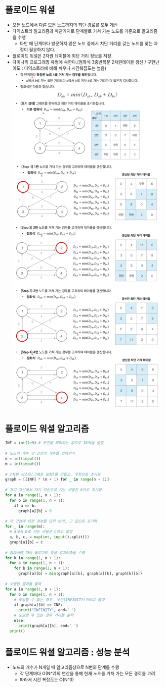 # 플로이드 워셜
* 모든 노드에서 다른 모든 노드까지의 최단 경로를 모두 계산
* 다익스트라 알고리즘과 마찬가지로 단계별로 거쳐 가는 노드를 기준으로 알고리즘을 수행
  - 다만 매 단계마다 방문하지 않은 노드 중에서 치단 거리를 갖는 노드를 찾는 과정이 필요하지 않다.
* 플로이드 워셜은 2차원 테이블에 최단 거리 정보를 저장
* 다이나믹 프로그래밍 유형에 속한다.(점화식 3중반복문 2차원테이블 갱신 / 구현난이도 : 다익스트라에 비해 쉬우나 시간복잡도는 높음)
![1](./%ED%99%94%EB%A9%B4%20%EC%BA%A1%EC%B2%98%202022-07-19%20085542.png)
![2](./%ED%99%94%EB%A9%B4%20%EC%BA%A1%EC%B2%98%202022-07-19%20085609.png)
![3](./%ED%99%94%EB%A9%B4%20%EC%BA%A1%EC%B2%98%202022-07-19%20085626.png)
![4](./%ED%99%94%EB%A9%B4%20%EC%BA%A1%EC%B2%98%202022-07-19%20085644.png)
![5](./%ED%99%94%EB%A9%B4%20%EC%BA%A1%EC%B2%98%202022-07-19%20085654.png)
![6](./%ED%99%94%EB%A9%B4%20%EC%BA%A1%EC%B2%98%202022-07-19%20085708.png)

# 플로이드 워셜 알고리즘
```python
INF = int(1e9) # 무한을 의미하는 값으로 10억을 설정

# 노드의 개수 및 간선의 개수를 입력받기
n = int(input())
m = int(input())

# 2차원 리스트(그래프 표현)를 만들고, 무한으로 초기화
graph = [[INF] * (n + 1) for _ in range(n + 1)]

# 자기 자신에서 자기 자신으로 가는 비용은 0으로 초기화
for a in range(1, n + 1):
  for b in range(1, n + 1):
    if a == b:
      graph[a][b] = 0

# 각 간선에 대한 정보를 입력 받아, 그 값으로 초기화
for _ in range(m):
  # A에서 B로 가는 비용은 C라고 설정
  a, b, c, = map(int, input().split())
  graph[a][b] = c

# 점화식에 따라 플로이드 워셜 알고리즘을 수행
for k in range(1, n + 1):
  for a in range(1, n + 1):
    for b in range(1, n + 1):
      graph[a][b] = min(graph[a][b], graph[a][k], graph[k][b])

# 수행된 결과를 출력
for a in range(1, n + 1):
  for b in range(1, n + 1):
    # 도달할 수 없는 경우, 무한(INFINITY)이라고 출력
    if graph[a][b] == INF:
      print("INFINITY", end=' ')
    # 도달할 수 있는 경우 거리를 출력
    else:
      print(graph[a][b], end=' ')
  print()
```

# 플로이드 워셜 알고리즘 : 성능 분석
* 노드의 개수가 N개일 때 알고리즘상으로 N번의 단계를 수행
  - 각 단계마다 O(N^2)의 연산을 통해 현재 노드를 거쳐 가는 모든 경로를 고려
  - 따라서 시간 복잡도는 O(N^3)
  
